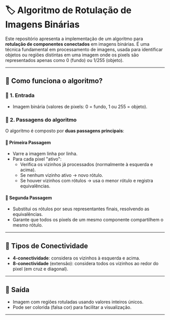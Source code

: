# 🏷️ Algoritmo de Rotulação de Imagens Binárias

Este repositório apresenta a implementação de um algoritmo para **rotulação de componentes conectados** em imagens binárias. É uma técnica fundamental em processamento de imagens, usada para identificar objetos ou regiões distintas em uma imagem onde os pixels são representados apenas como 0 (fundo) ou 1/255 (objeto).

---

## 🧠 Como funciona o algoritmo?

### 📌 1. Entrada
- Imagem binária (valores de pixels: 0 = fundo, 1 ou 255 = objeto).

### 🔁 2. Passagens do algoritmo

O algoritmo é composto por **duas passagens principais**:

#### 🔹 Primeira Passagem
- Varre a imagem linha por linha.
- Para cada pixel "ativo":
  - Verifica os vizinhos já processados (normalmente à esquerda e acima).
  - Se nenhum vizinho ativo → novo rótulo.
  - Se houver vizinhos com rótulos → usa o menor rótulo e registra equivalências.

#### 🔹 Segunda Passagem
- Substitui os rótulos por seus representantes finais, resolvendo as equivalências.
- Garante que todos os pixels de um mesmo componente compartilhem o mesmo rótulo.

---

## 🔗 Tipos de Conectividade

- **4-conectividade**: considera os vizinhos à esquerda e acima.
- **8-conectividade** (extensão): considera todos os vizinhos ao redor do pixel (em cruz e diagonal).

---

## 🎨 Saída

- Imagem com regiões rotuladas usando valores inteiros únicos.
- Pode ser colorida (falsa cor) para facilitar a visualização.

---
